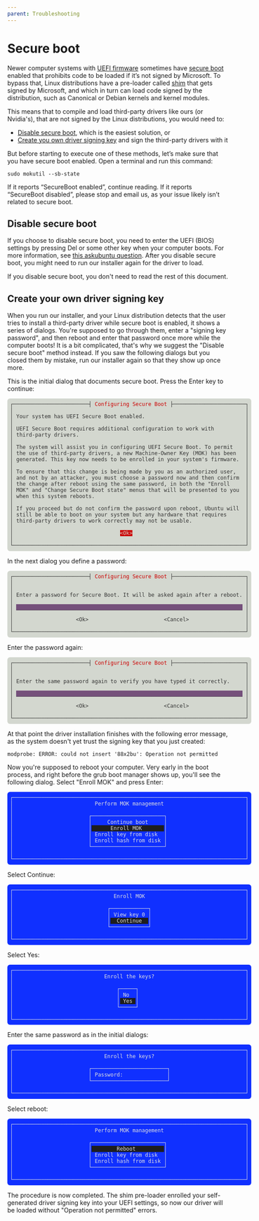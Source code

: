 ```yaml
---
parent: Troubleshooting
---
```


# Secure boot

Newer computer systems with [UEFI firmware](https://en.wikipedia.org/wiki/Unified_Extensible_Firmware_Interface) sometimes have [secure boot](https://wiki.ubuntu.com/UEFI/SecureBoot) enabled that prohibits code to be loaded if it’s not signed by Microsoft. To bypass that, Linux distributions have a pre-loader called [shim](https://wiki.ubuntu.com/UEFI/SecureBoot/ShimUpdateProcess) that gets signed by Microsoft, and which in turn can load code signed by the distribution, such as Canonical or Debian kernels and kernel modules.

This means that to compile and load third-party drivers like ours (or Nvidia's), that are not signed by the Linux distributions, you would need to:

- [Disable secure boot](#disable-secure-boot), which is the easiest solution, or
- [Create you own driver signing key](#create-your-own-driver-signing-key) and sign the third-party drivers with it

But before starting to execute one of these methods, let’s make sure that you have secure boot enabled. Open a terminal and run this command:

```shell
sudo mokutil --sb-state
```

If it reports “SecureBoot enabled”, continue reading. If it reports “SecureBoot disabled”, please stop and email us, as your issue likely isn’t related to secure boot.

## Disable secure boot

If you choose to disable secure boot, you need to enter the UEFI (BIOS) settings by pressing Del or some other key when your computer boots. For more information, see [this askubuntu question](https://askubuntu.com/questions/891248/ubuntu-16-04-how-can-i-disable-secure-boot). After you disable secure boot, you might need to run our installer again for the driver to load.

If you disable secure boot, you don't need to read the rest of this document.

## Create your own driver signing key

When you run our installer, and your Linux distribution detects that the user tries to install a third-party driver while secure boot is enabled, it shows a series of dialogs. You're supposed to go through them, enter a "signing key password", and then reboot and enter that password once more while the computer boots! It is a bit complicated, that's why we suggest the "Disable secure boot" method instead. If you saw the following dialogs but you closed them by mistake, run our installer again so that they show up once more.

This is the initial dialog that documents secure boot. Press the Enter key to continue:

<div style="background-color: #d3d7cf; color: #333333; font-size: 0.85em;
display: inline-block; padding: 0.5em; border-radius: 0.5em">
<pre style="margin: 0; line-height: normal">
┌────────────────────────┤ <span style="color: #cc0000">Configuring Secure Boot</span> ├───────────────────────┐
│                                                                          │
│ Your system has UEFI Secure Boot enabled.                                │
│                                                                          │
│ UEFI Secure Boot requires additional configuration to work with          │
│ third-party drivers.                                                     │
│                                                                          │
│ The system will assist you in configuring UEFI Secure Boot. To permit    │
│ the use of third-party drivers, a new Machine-Owner Key (MOK) has been   │
│ generated. This key now needs to be enrolled in your system's firmware.  │
│                                                                          │
│ To ensure that this change is being made by you as an authorized user,   │
│ and not by an attacker, you must choose a password now and then confirm  │
│ the change after reboot using the same password, in both the "Enroll     │
│ MOK" and "Change Secure Boot state" menus that will be presented to you  │
│ when this system reboots.                                                │
│                                                                          │
│ If you proceed but do not confirm the password upon reboot, Ubuntu will  │
│ still be able to boot on your system but any hardware that requires      │
│ third-party drivers to work correctly may not be usable.                 │
│                                                                          │
│                                  <span style="background-color: #cc0000; color: #d3d7cf">&lt;Ok&gt;</span>                                    │
│                                                                          │
└──────────────────────────────────────────────────────────────────────────┘
</pre></div>

In the next dialog you define a password:

<div style="background-color: #d3d7cf; color: #333333; font-size: 0.85em;
display: inline-block; padding: 0.5em; border-radius: 0.5em">
<pre style="margin: 0; line-height: normal">
┌────────────────────────┤ <span style="color: #cc0000">Configuring Secure Boot</span> ├───────────────────────┐
│                                                                          │
│                                                                          │
│ Enter a password for Secure Boot. It will be asked again after a reboot. │
│                                                                          │
│ <span style="background-color: #75507b">________________________________________________________________________</span> │
│                                                                          │
│                    &lt;Ok&gt;                        &lt;Cancel&gt;                  │
│                                                                          │
└──────────────────────────────────────────────────────────────────────────┘
</pre></div>

Enter the password again:

<div style="background-color: #d3d7cf; color: #333333; font-size: 0.85em;
display: inline-block; padding: 0.5em; border-radius: 0.5em">
<pre style="margin: 0; line-height: normal">
┌────────────────────────┤ <span style="color: #cc0000">Configuring Secure Boot</span> ├───────────────────────┐
│                                                                          │
│                                                                          │
│ Enter the same password again to verify you have typed it correctly.     │
│                                                                          │
│ <span style="background-color: #75507b">________________________________________________________________________</span> │
│                                                                          │
│                    &lt;Ok&gt;                        &lt;Cancel&gt;                  │
│                                                                          │
└──────────────────────────────────────────────────────────────────────────┘
</pre></div>

At that point the driver installation finishes with the following error message, as the system doesn't yet trust the signing key that you just created:

```shell
modprobe: ERROR: could not insert '88x2bu': Operation not permitted
```

Now you're supposed to reboot your computer. Very early in the boot process, and right before the grub boot manager shows up, you'll see the following dialog. Select "Enroll MOK" and press Enter:

<div style="background-color: #1030ff; color: #e0e0e0; font-size: 0.85em;
display: inline-block; padding: 0.5em; border-radius: 0.5em">
<pre style="margin: 0; line-height: normal">
┌──────────────────────────────────────────────────────────────────────────┐
│                          Perform MOK management                          │
│                                                                          │
│                        ┌───────────────────────┐                         │
│                        │     Continue boot     │                         │
│                        │<span style="background-color: #1e1e1e">      Enroll MOK       </span>│                         │
│                        │ Enroll key from disk  │                         │
│                        │ Enroll hash from disk │                         │
│                        └───────────────────────┘                         │
│                                                                          │
└──────────────────────────────────────────────────────────────────────────┘
</pre></div>

Select Continue:

<div style="background-color: #1030ff; color: #e0e0e0; font-size: 0.85em;
display: inline-block; padding: 0.5em; border-radius: 0.5em">
<pre style="margin: 0; line-height: normal">
┌──────────────────────────────────────────────────────────────────────────┐
│                                Enroll MOK                                │
│                                                                          │
│                              ┌────────────┐                              │
│                              │ View key 0 │                              │
│                              │<span style="background-color: #1e1e1e">  Continue  </span>│                              │
│                              └────────────┘                              │
│                                                                          │
└──────────────────────────────────────────────────────────────────────────┘
</pre></div>

Select Yes:

<div style="background-color: #1030ff; color: #e0e0e0; font-size: 0.85em;
display: inline-block; padding: 0.5em; border-radius: 0.5em">
<pre style="margin: 0; line-height: normal">
┌──────────────────────────────────────────────────────────────────────────┐
│                             Enroll the keys?                             │
│                                                                          │
│                                 ┌─────┐                                  │
│                                 │ No  │                                  │
│                                 │<span style="background-color: #1e1e1e"> Yes </span>│                                  │
│                                 └─────┘                                  │
│                                                                          │
└──────────────────────────────────────────────────────────────────────────┘
</pre></div>

Enter the same password as in the initial dialogs:

<div style="background-color: #1030ff; color: #e0e0e0; font-size: 0.85em;
display: inline-block; padding: 0.5em; border-radius: 0.5em">
<pre style="margin: 0; line-height: normal">
┌──────────────────────────────────────────────────────────────────────────┐
│                             Enroll the keys?                             │
│                                                                          │
│                        ┌────────────────────────┐                        │
│                        │ Password:              │                        │
│                        └────────────────────────┘                        │
│                                                                          │
└──────────────────────────────────────────────────────────────────────────┘
</pre></div>

Select reboot:

<div style="background-color: #1030ff; color: #e0e0e0; font-size: 0.85em;
display: inline-block; padding: 0.5em; border-radius: 0.5em">
<pre style="margin: 0; line-height: normal">
┌──────────────────────────────────────────────────────────────────────────┐
│                          Perform MOK management                          │
│                                                                          │
│                        ┌───────────────────────┐                         │
│                        │<span style="background-color: #1e1e1e">        Reboot         </span>│                         │
│                        │ Enroll key from disk  │                         │
│                        │ Enroll hash from disk │                         │
│                        └───────────────────────┘                         │
│                                                                          │
└──────────────────────────────────────────────────────────────────────────┘
</pre></div>

The procedure is now completed. The shim pre-loader enrolled your self-generated driver signing key into your UEFI settings, so now our driver will be loaded without "Operation not permitted" errors.
